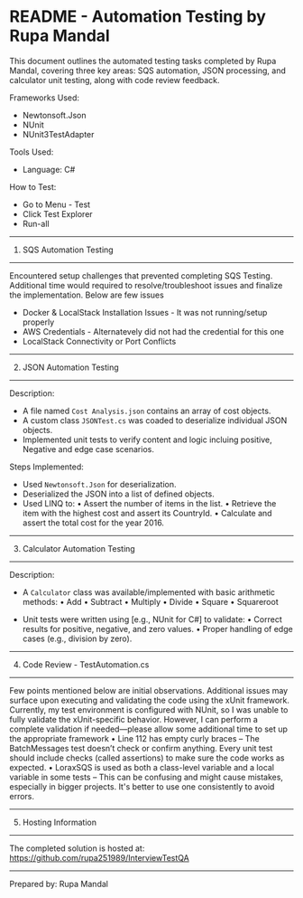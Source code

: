﻿README - Automation Testing by Rupa Mandal
==========================================

This document outlines the automated testing tasks completed by Rupa Mandal, covering three key areas: SQS automation, JSON processing, and calculator unit testing, along with code review feedback.

Frameworks Used:
- Newtonsoft.Json
- NUnit
- NUnit3TestAdapter

Tools Used:
- Language: C#

How to Test:
- Go to Menu - Test
- Click Test Explorer 
- Run-all 

---------------------------------------------------------
1. SQS Automation Testing
---------------------------------------------------------
Encountered setup challenges that prevented completing SQS Testing.
Additional time would required to resolve/troubleshoot issues and finalize the implementation. Below are few issues
- Docker & LocalStack Installation Issues - It was not running/setup properly
- AWS Credentials - Alternatevely did not had the credential for this one
- LocalStack Connectivity or Port Conflicts

---------------------------------------------------------
2. JSON Automation Testing
---------------------------------------------------------
Description:
- A file named `Cost Analysis.json` contains an array of cost objects.
- A custom class `JSONTest.cs` was coaded to deserialize individual JSON objects.
- Implemented unit tests to verify content and logic incluing positive, Negative and edge case scenarios.

Steps Implemented:
- Used `Newtonsoft.Json` for deserialization.
- Deserialized the JSON into a list of defined objects.
- Used LINQ to:
  • Assert the number of items in the list.
  • Retrieve the item with the highest cost and assert its CountryId.
  • Calculate and assert the total cost for the year 2016.

---------------------------------------------------------
3. Calculator Automation Testing
---------------------------------------------------------
Description:
- A `Calculator` class was available/implemented with basic arithmetic methods:
  • Add
  • Subtract
  • Multiply
  • Divide
  • Square
  • Squareroot

- Unit tests were written using [e.g., NUnit for C#] to validate:
  • Correct results for positive, negative, and zero values.
  • Proper handling of edge cases (e.g., division by zero).

---------------------------------------------------------
4. Code Review - TestAutomation.cs
---------------------------------------------------------
Few points mentioned below are initial observations. Additional issues may surface upon executing and validating the code using the xUnit framework. Currently, my test environment is configured with NUnit, so I was unable to fully validate the xUnit-specific behavior. However, I can perform a complete validation if needed—please allow some additional time to set up the appropriate framework
• Line 112 has empty curly braces – The BatchMessages test doesn’t check or confirm anything. Every unit test should include checks (called assertions) to make sure the code works as expected.
• LoraxSQS is used as both a class-level variable and a local variable in some tests – This can be confusing and might cause mistakes, especially in bigger projects. It's better to use one consistently to avoid errors.

---------------------------------------------------------
5. Hosting Information
---------------------------------------------------------
The completed solution is hosted at:
https://github.com/rupa251989/InterviewTestQA

---------------------------------------------------------
Prepared by:
Rupa Mandal
